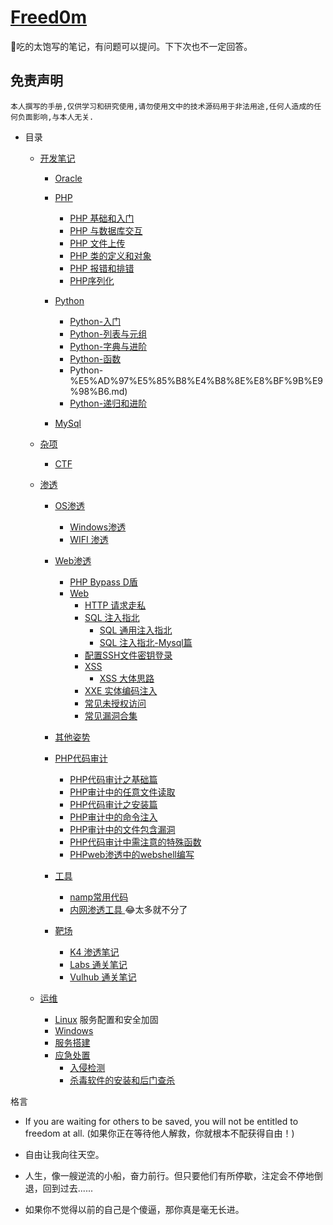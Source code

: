 # [Freed0m](http://music.163.com/song?id=26145413&userid=262256866)

🚀吃的太饱写的笔记，有问题可以提问。下下次也不一定回答。


## 免责声明

`本人撰写的手册,仅供学习和研究使用,请勿使用文中的技术源码用于非法用途,任何人造成的任何负面影响,与本人无关.`

- 目录

    - [开发笔记](https://github.com/xidaner/Freed0m/tree/master/%E7%AC%94%E8%AE%B0/%E5%BC%80%E5%8F%91)
      - [Oracle ](https://github.com/xidaner/Freed0m/tree/master/%E7%AC%94%E8%AE%B0/%E5%BC%80%E5%8F%91/Oracle)
      - [PHP](https://github.com/xidaner/Freed0m/tree/master/%E7%AC%94%E8%AE%B0/%E5%BC%80%E5%8F%91/PHP)
        - [PHP 基础和入门](https://github.com/xidaner/Freed0m/blob/master/%E7%AC%94%E8%AE%B0/%E5%BC%80%E5%8F%91/PHP/PHP%E5%9F%BA%E7%A1%80%E8%AF%AD%E6%B3%95/php%E6%98%AF%E4%B8%96%E7%95%8C%E4%B8%8A%E6%9C%80%E5%A5%BD%E7%9A%84%E8%AF%AD%E8%A8%80.md)
        - [PHP 与数据库交互](https://github.com/xidaner/Freed0m/blob/master/%E7%AC%94%E8%AE%B0/%E5%BC%80%E5%8F%91/PHP/PHP%E4%B8%8E%E6%95%B0%E6%8D%AE%E5%BA%93%E4%BA%A4%E4%BA%92/PHP%E4%B8%8E%E6%95%B0%E6%8D%AE%E5%BA%93%E4%BA%A4%E4%BA%92.md)
        - [PHP 文件上传](https://github.com/xidaner/Freed0m/blob/master/%E7%AC%94%E8%AE%B0/%E5%BC%80%E5%8F%91/PHP/php%E6%96%87%E4%BB%B6%E4%B8%8A%E4%BC%A0/PHP%E6%96%87%E4%BB%B6%E4%B8%8A%E4%BC%A0.md)
        - [PHP 类的定义和对象](https://github.com/xidaner/Freed0m/blob/master/%E7%AC%94%E8%AE%B0/%E5%BC%80%E5%8F%91/PHP/%E7%B1%BB%E7%9A%84%E5%AE%9A%E4%B9%89%E5%92%8C%E5%AF%B9%E8%B1%A1/%E7%B1%BB%E7%9A%84%E5%AE%9A%E4%B9%89.md)
        - [PHP 报错和排错](https://github.com/xidaner/Freed0m/blob/master/%E7%AC%94%E8%AE%B0/%E5%BC%80%E5%8F%91/PHP/php%E6%8A%A5%E9%94%99%E9%9B%86%E9%94%A6.md)
        - [PHP序列化](https://github.com/xidaner/Freed0m/blob/master/%E7%AC%94%E8%AE%B0/%E5%BC%80%E5%8F%91/PHP/PHP%E5%BA%8F%E5%88%97%E5%8C%96/php%E5%BA%8F%E5%88%97%E5%8C%96.md)
      - [Python](https://github.com/xidaner/Freed0m/tree/master/%E7%AC%94%E8%AE%B0/%E5%BC%80%E5%8F%91/Python)
        - [Python-入门](https://github.com/xidaner/Freed0m/blob/master/%E7%AC%94%E8%AE%B0/%E5%BC%80%E5%8F%91/Python/Python-%E5%85%A5%E9%97%A8.md)
        - [Python-列表与元组](https://github.com/xidaner/Freed0m/blob/master/%E7%AC%94%E8%AE%B0/%E5%BC%80%E5%8F%91/Python/Python-%E5%88%97%E8%A1%A8%E4%B8%8E%E5%85%83%E7%BB%84.md)
        -  [Python-字典与进阶](https://github.com/xidaner/Freed0m/blob/master/%E7%AC%94%E8%AE%B0/%E5%BC%80%E5%8F%91/Python/Python-%E5%AD%97%E5%85%B8%E4%B8%8E%E8%BF%9B%E9%98%B6.md)
        -  [Python-函数](https://github.com/xidaner/Freed0m/blob/master/%E7%AC%94%E8%AE%B0/%E5%BC%80%E5%8F%91/Python/Python-%E5%87%BD%E6%95%B0.md)
        -  Python-%E5%AD%97%E5%85%B8%E4%B8%8E%E8%BF%9B%E9%98%B6.md)
        -  [Python-递归和进阶](https://github.com/xidaner/Freed0m/blob/master/%E7%AC%94%E8%AE%B0/%E5%BC%80%E5%8F%91/Python/Python-%E9%80%92%E5%BD%92%E5%92%8C%E8%BF%9B%E9%98%B6.md)

      - [MySql](https://github.com/xidaner/Freed0m/blob/master/%E7%AC%94%E8%AE%B0/%E5%BC%80%E5%8F%91/mysql/mysql.md)

    - [杂项](https://github.com/xidaner/Freed0m/tree/master/%E7%AC%94%E8%AE%B0/%E6%9D%82%E9%A1%B9)
      - [CTF]()

    - [渗透](https://github.com/xidaner/Freed0m/tree/master/%E7%AC%94%E8%AE%B0/%E6%B8%97%E9%80%8F)
      - [OS渗透](https://github.com/xidaner/Freed0m/tree/master/%E7%AC%94%E8%AE%B0/%E6%B8%97%E9%80%8F/OS%E6%B8%97%E9%80%8F)
        - [Windows渗透](https://github.com/xidaner/Freed0m/tree/master/%E7%AC%94%E8%AE%B0/%E6%B8%97%E9%80%8F/OS%E6%B8%97%E9%80%8F/Windows%E6%B8%97%E9%80%8F)
        - [WIFI 渗透](https://github.com/xidaner/Freed0m/tree/master/%E7%AC%94%E8%AE%B0/%E6%B8%97%E9%80%8F/OS%E6%B8%97%E9%80%8F/wifi%E6%B8%97%E9%80%8F)
      - [Web渗透](https://github.com/xidaner/Freed0m/tree/master/%E7%AC%94%E8%AE%B0/%E6%B8%97%E9%80%8F/Web%E6%B8%97%E9%80%8F)
        - [PHP Bypass D盾](https://github.com/xidaner/Freed0m/blob/master/%E7%AC%94%E8%AE%B0/%E6%B8%97%E9%80%8F/Web%E6%B8%97%E9%80%8F/PHP%E7%BB%95%E8%BF%87/Webshell/Bypass%20waf/PHP%E9%A9%AC.md)
        - [Web](https://github.com/xidaner/Freed0m/tree/master/%E7%AC%94%E8%AE%B0/%E6%B8%97%E9%80%8F/Web%E6%B8%97%E9%80%8F/web%E6%9C%8D%E5%8A%A1)
          - [HTTP 请求走私](https://github.com/xidaner/Freed0m/blob/master/%E7%AC%94%E8%AE%B0/%E6%B8%97%E9%80%8F/Web%E6%B8%97%E9%80%8F/web%E6%9C%8D%E5%8A%A1/HTTP%E8%AF%B7%E6%B1%82%E8%B5%B0%E7%A7%81/HTTP%E8%AF%B7%E6%B1%82%E8%B5%B0%E7%A7%81.md)
          - [SQL 注入指北](https://github.com/xidaner/Freed0m/tree/master/%E7%AC%94%E8%AE%B0/%E6%B8%97%E9%80%8F/Web%E6%B8%97%E9%80%8F/web%E6%9C%8D%E5%8A%A1/SQL%E6%B3%A8%E5%85%A5)
            - [SQL 通用注入指北](https://github.com/xidaner/Freed0m/blob/master/%E7%AC%94%E8%AE%B0/%E6%B8%97%E9%80%8F/Web%E6%B8%97%E9%80%8F/web%E6%9C%8D%E5%8A%A1/SQL%E6%B3%A8%E5%85%A5/SQL%E6%B3%A8%E5%85%A5%E6%8C%87%E5%8C%97%E7%BB%BC%E5%90%88%E7%AF%87.MD)
            - [SQL 注入指北-Mysql篇](https://github.com/xidaner/Freed0m/blob/master/%E7%AC%94%E8%AE%B0/%E6%B8%97%E9%80%8F/Web%E6%B8%97%E9%80%8F/web%E6%9C%8D%E5%8A%A1/SQL%E6%B3%A8%E5%85%A5/SQL%E6%B3%A8%E5%85%A5%E6%8C%87%E5%8C%97-Mysql%E7%AF%87.md)
          - [配置SSH文件密钥登录](https://github.com/xidaner/Freed0m/blob/master/%E7%AC%94%E8%AE%B0/%E6%B8%97%E9%80%8F/Web%E6%B8%97%E9%80%8F/web%E6%9C%8D%E5%8A%A1/SSH%E5%AF%86%E9%92%A5%E7%99%BB%E9%99%86/ssh.md)
          - [XSS](https://github.com/xidaner/Freed0m/tree/master/%E7%AC%94%E8%AE%B0/%E6%B8%97%E9%80%8F/Web%E6%B8%97%E9%80%8F/web%E6%9C%8D%E5%8A%A1/XSS)
            - [XSS 大体思路](https://github.com/xidaner/Freed0m/blob/master/%E7%AC%94%E8%AE%B0/%E6%B8%97%E9%80%8F/Web%E6%B8%97%E9%80%8F/web%E6%9C%8D%E5%8A%A1/XSS/xss%E6%80%9D%E8%B7%AF.md)
          - [XXE 实体编码注入](https://github.com/xidaner/Freed0m/blob/master/%E7%AC%94%E8%AE%B0/%E6%B8%97%E9%80%8F/Web%E6%B8%97%E9%80%8F/web%E6%9C%8D%E5%8A%A1/xxe_lab%20php/xxe_php.md)
          - [常见未授权访问](https://github.com/xidaner/Freed0m/blob/master/%E7%AC%94%E8%AE%B0/%E6%B8%97%E9%80%8F/Web%E6%B8%97%E9%80%8F/web%E6%9C%8D%E5%8A%A1/%E6%9C%8D%E5%8A%A1%E8%BD%AF%E4%BB%B6%E6%9C%AA%E6%8E%88%E6%9D%83/%E6%9C%AA%E6%8E%88%E6%9D%83%E8%AE%BF%E9%97%AE.md)
          - [常见漏洞合集](https://github.com/xidaner/Freed0m/tree/master/%E7%AC%94%E8%AE%B0/%E6%B8%97%E9%80%8F/Web%E6%B8%97%E9%80%8F/web%E6%9C%8D%E5%8A%A1/%E6%BC%8F%E6%B4%9E%E5%90%88%E9%9B%86)

      - [其他姿势](https://github.com/xidaner/Freed0m/tree/master/%E7%AC%94%E8%AE%B0/%E6%B8%97%E9%80%8F/%E5%85%B6%E4%BB%96%E5%A7%BF%E5%8A%BF%E6%BC%8F%E6%B4%9E)
      - [PHP代码审计](https://github.com/xidaner/Freed0m/blob/master/%E7%AC%94%E8%AE%B0/%E6%B8%97%E9%80%8F/%E5%AE%A1%E8%AE%A1/PHP%E5%AE%A1%E8%AE%A1.md)
        - [PHP代码审计之基础篇](https://github.com/xidaner/Freed0m/blob/master/%E7%AC%94%E8%AE%B0/%E6%B8%97%E9%80%8F/%E5%AE%A1%E8%AE%A1/PHP%E5%AE%A1%E8%AE%A1.md)
        - [PHP审计中的任意文件读取](https://github.com/xidaner/Freed0m/blob/master/%E7%AC%94%E8%AE%B0/%E6%B8%97%E9%80%8F/%E5%AE%A1%E8%AE%A1/php%E5%AE%A1%E8%AE%A1%E4%B8%AD%E7%9A%84%E6%96%87%E4%BB%B6%E8%AF%BB%E5%8F%96.md)
        - [PHP代码审计之安装篇](https://github.com/xidaner/Freed0m/blob/master/%E7%AC%94%E8%AE%B0/%E6%B8%97%E9%80%8F/%E5%AE%A1%E8%AE%A1/install%E5%AE%89%E8%A3%85%E9%A1%B5%E9%9D%A2%E5%AE%A1%E8%AE%A1.md)
        - [PHP审计中的命令注入](https://github.com/xidaner/Freed0m/blob/master/%E7%AC%94%E8%AE%B0/%E6%B8%97%E9%80%8F/%E5%AE%A1%E8%AE%A1/PHP%E5%AE%A1%E8%AE%A1%E5%91%BD%E4%BB%A4%E6%B3%A8%E5%85%A5.md)
        - [PHP审计中的文件包含漏洞](https://github.com/xidaner/Freed0m/blob/master/%E7%AC%94%E8%AE%B0/%E6%B8%97%E9%80%8F/%E5%AE%A1%E8%AE%A1/PHP%E5%AE%A1%E8%AE%A1%E4%B8%AD%E7%9A%84%E6%96%87%E4%BB%B6%E5%8C%85%E5%90%AB%E6%BC%8F%E6%B4%9E.md)
        - [PHP代码审计中需注意的特殊函数](https://github.com/xidaner/Freed0m/blob/master/%E7%AC%94%E8%AE%B0/%E6%B8%97%E9%80%8F/%E5%AE%A1%E8%AE%A1/PHP%E4%B8%AD%E7%9A%84%E7%89%B9%E6%AE%8A%E5%87%BD%E6%95%B0.md)
        - [PHPweb渗透中的webshell编写](https://github.com/xidaner/Freed0m/blob/master/%E7%AC%94%E8%AE%B0/%E6%B8%97%E9%80%8F/%E5%AE%A1%E8%AE%A1/PHPwebshell%E7%BC%96%E5%86%99%E5%92%8Cbypasswaf.md)

      - [工具](https://github.com/xidaner/Freed0m/tree/master/%E7%AC%94%E8%AE%B0/%E6%B8%97%E9%80%8F/%E5%B7%A5%E5%85%B7)
        - [namp常用代码](https://github.com/xidaner/Freed0m/blob/master/%E7%AC%94%E8%AE%B0/%E6%B8%97%E9%80%8F/%E5%B7%A5%E5%85%B7/nmap%E6%95%B4%E7%90%86/nmap.md)
        - [内网渗透工具 ](https://github.com/xidaner/Freed0m/tree/master/%E7%AC%94%E8%AE%B0/%E6%B8%97%E9%80%8F/%E5%B7%A5%E5%85%B7/%E5%86%85%E7%BD%91%E6%B8%97%E9%80%8F%E5%B7%A5%E5%85%B7) 😂太多就不分了
      - [靶场](https://github.com/xidaner/Freed0m/tree/master/%E7%AC%94%E8%AE%B0/%E6%B8%97%E9%80%8F/%E9%9D%B6%E5%9C%BA)
        - [K4 渗透笔记](https://github.com/xidaner/Freed0m/blob/master/%E7%AC%94%E8%AE%B0/%E6%B8%97%E9%80%8F/%E9%9D%B6%E5%9C%BA/K4%E6%B8%97%E9%80%8F%E7%AC%94%E8%AE%B0/%E7%AC%94%E8%AE%B0.md)
        - [Labs 通关笔记](https://github.com/xidaner/Freed0m/blob/master/%E7%AC%94%E8%AE%B0/%E6%B8%97%E9%80%8F/%E9%9D%B6%E5%9C%BA/labs%E9%80%9A%E5%85%B3%E7%AC%94%E8%AE%B0/labs.md)
        - [Vulhub 通关笔记](https://github.com/xidaner/Freed0m/blob/master/%E7%AC%94%E8%AE%B0/%E6%B8%97%E9%80%8F/%E9%9D%B6%E5%9C%BA/vulnhub/vulhub.md)
    - [运维](https://github.com/xidaner/Freed0m/tree/master/%E7%AC%94%E8%AE%B0/%E8%BF%90%E7%BB%B4)
      - [Linux](https://github.com/xidaner/Freed0m/tree/master/%E7%AC%94%E8%AE%B0/%E8%BF%90%E7%BB%B4/Linux) 服务配置和安全加固
      - [Windows](https://github.com/xidaner/Freed0m/tree/master/%E7%AC%94%E8%AE%B0/%E8%BF%90%E7%BB%B4/windos)
      - [服务搭建](https://github.com/xidaner/Freed0m/tree/master/%E7%AC%94%E8%AE%B0/%E8%BF%90%E7%BB%B4/%E6%9C%8D%E5%8A%A1%E5%99%A8%E6%90%AD%E5%BB%BA)
      - [应急处置](https://github.com/xidaner/Freed0m/tree/master/%E7%AC%94%E8%AE%B0/%E8%BF%90%E7%BB%B4/%E5%BA%94%E6%80%A5%E5%A4%84%E7%BD%AE)
        - [入侵检测](https://github.com/xidaner/Freed0m/blob/master/%E7%AC%94%E8%AE%B0/%E8%BF%90%E7%BB%B4/%E5%BA%94%E6%80%A5%E5%A4%84%E7%BD%AE/%E5%85%A5%E4%BE%B5%E6%A3%80%E6%B5%8B%E6%8E%92%E6%9F%A5/Linux/Linux%E5%85%A5%E4%BE%B5%E6%A3%80%E6%B5%8B.md)
        - [杀毒软件的安装和后门查杀](https://github.com/xidaner/Freed0m/tree/master/%E7%AC%94%E8%AE%B0/%E8%BF%90%E7%BB%B4/%E5%BA%94%E6%80%A5%E5%A4%84%E7%BD%AE/%E6%9D%80%E6%AF%92%E8%BD%AF%E4%BB%B6%E7%9A%84%E5%AE%89%E8%A3%85%E5%92%8C%E5%90%8E%E9%97%A8%E6%9F%A5%E6%9D%80)

格言
- If you are waiting for others to be saved, you will not be entitled to freedom at all.
(如果你正在等待他人解救，你就根本不配获得自由！)

 - 自由让我向往天空。

- 人生，像一艘逆流的小船，奋力前行。但只要他们有所停歇，注定会不停地倒退，回到过去......
- 如果你不觉得以前的自己是个傻逼，那你真是毫无长进。



